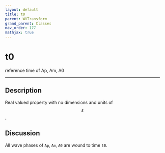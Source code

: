 ```yaml
---
layout: default
title: t0
parent: WVTransform
grand_parent: Classes
nav_order: 177
mathjax: true
---
```


#  t0

reference time of Ap, Am, A0


---

## Description
Real valued property with no dimensions and units of $$s$$.

## Discussion

All wave phases of `Ap`, `Am`, `A0` are wound to time `t0`. 

